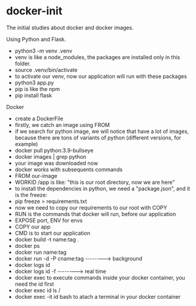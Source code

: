 # docker-init
The initial studies about docker and docker images.

Using Python and Flask.
- python3 -m venv .venv
- venv is like a node_modules, the packages are installed only in this folder.
- source .venv/bin/activate
- to activate our venv, now our application will run with these packages
- python3 app.py
- pip is like the npm
- pip install flask

Docker
- create a DockerFile
- firstly, we catch an image using FROM
- if we search for python image, we will notice that have a lot of images, because there are tons of variants of python (different versions, for example)
- docker pull python:3.9-bullseye
- docker images | grep python
- your image was downloaded now
- docker works with subsequents commands
- FROM our-image
- WORKID /app is like: "this is our root directory, now we are here"
- to install the dependencies in python, we need a "package.json", and it is the freeze: 
- pip freeze > requirements.txt
- now we need to copy our requirements to our root with COPY
- RUN is the commands that docker will run, before our application
- EXPOSE port, ENV for envs
- COPY our app
- CMD is to start our application
- docker build -t name:tag .
- docker ps
- docker run name:tag
- docker run -d  -P cname:tag --------> background
- docker logs id
- docker logs id -f --------> real time
- docker exec to execute commands inside your docker container, you need the id first
- docker exec id ls /
- docker exec -it id bash to atach a terminal in your docker container